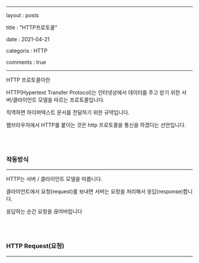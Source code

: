 ﻿---

layout : posts

title : "HTTP프로토콜"

date : 2021-04-21

categoris : HTTP

comments : true

---

HTTP 프로토콜이란

HTTP(Hypertext Transfer Protocol)는 인터넷상에서 데이터를 주고 받기 위한 서버/클라이언트 모델을 따르는 프로토콜입니다.

직역하면 하이퍼텍스트 문서를 전달하기 위한 규약입니다.

웹브라우저에서 HTTP를 붙이는 것은 http 프로토콜을 통신을 하겠다는 선언입니다.

<BR>
<br>

### 작동방식
---
HTTP는 서버 / 클라이언트 모델을 따릅니다.

클라이언트에서 요청(request)를 보내면 서버는 요청을 처리해서 응답(response)합니다.

응답하는 순간 요청을 끊어버립니다

<br>
<br>

### HTTP Request(요청)
----------
<!--stackedit_data:
eyJoaXN0b3J5IjpbLTEzMjA5MTI3MDJdfQ==
-->